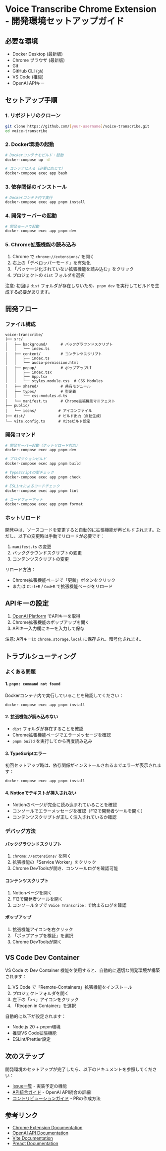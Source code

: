 # Voice Transcribe Chrome Extension - 開発環境セットアップガイド

## 必要な環境

- Docker Desktop (最新版)
- Chrome ブラウザ (最新版)
- Git
- GitHub CLI (`gh`)
- VS Code (推奨)
- OpenAI APIキー

## セットアップ手順

### 1. リポジトリのクローン

```bash
git clone https://github.com/[your-username]/voice-transcribe.git
cd voice-transcribe
```

### 2. Docker環境の起動

```bash
# Dockerコンテナをビルド・起動
docker-compose up -d

# コンテナに入る（必要に応じて）
docker-compose exec app bash
```

### 3. 依存関係のインストール

```bash
# Dockerコンテナ内で実行
docker-compose exec app pnpm install
```

### 4. 開発サーバーの起動

```bash
# 開発モードで起動
docker-compose exec app pnpm dev
```

### 5. Chrome拡張機能の読み込み

1. Chrome で `chrome://extensions/` を開く
2. 右上の「デベロッパーモード」を有効化
3. 「パッケージ化されていない拡張機能を読み込む」をクリック
4. プロジェクトの `dist` フォルダを選択

注意: 初回は `dist` フォルダが存在しないため、`pnpm dev` を実行してビルドを生成する必要があります。

## 開発フロー

### ファイル構成

```
voice-transcribe/
├── src/
│   ├── background/      # バックグラウンドスクリプト
│   │   └── index.ts
│   ├── content/         # コンテンツスクリプト
│   │   ├── index.ts
│   │   └── audio-permission.html
│   ├── popup/           # ポップアップUI
│   │   ├── index.tsx
│   │   ├── App.tsx
│   │   └── styles.module.css  # CSS Modules
│   ├── shared/          # 共有モジュール
│   ├── types/           # 型定義
│   │   └── css-modules.d.ts
│   └── manifest.ts      # Chrome拡張機能マニフェスト
├── public/
│   └── icons/          # アイコンファイル
├── dist/               # ビルド出力（自動生成）
└── vite.config.ts      # Viteビルド設定
```

### 開発コマンド

```bash
# 開発サーバー起動（ホットリロード対応）
docker-compose exec app pnpm dev

# プロダクションビルド
docker-compose exec app pnpm build

# TypeScriptの型チェック
docker-compose exec app pnpm check

# ESLintによるコードチェック
docker-compose exec app pnpm lint

# コードフォーマット
docker-compose exec app pnpm format
```

### ホットリロード

開発中は、ソースコードを変更すると自動的に拡張機能が再ビルドされます。ただし、以下の変更時は手動でリロードが必要です：

1. `manifest.ts` の変更
2. バックグラウンドスクリプトの変更
3. コンテンツスクリプトの変更

リロード方法：
- Chrome拡張機能ページで「更新」ボタンをクリック
- または `Ctrl+R` / `Cmd+R` で拡張機能ページをリロード

## APIキーの設定

1. [OpenAI Platform](https://platform.openai.com/) でAPIキーを取得
2. Chrome拡張機能のポップアップを開く
3. APIキー入力欄にキーを入力して保存

注意: APIキーは `chrome.storage.local` に保存され、暗号化されます。

## トラブルシューティング

### よくある問題

#### 1. `pnpm: command not found`

Dockerコンテナ内で実行していることを確認してください：
```bash
docker-compose exec app pnpm install
```

#### 2. 拡張機能が読み込めない

- `dist` フォルダが存在することを確認
- Chrome拡張機能ページでエラーメッセージを確認
- `pnpm build` を実行してから再度読み込み

#### 3. TypeScriptエラー

初回セットアップ時は、依存関係がインストールされるまでエラーが表示されます：
```bash
docker-compose exec app pnpm install
```

#### 4. Notionでテキストが挿入されない

- Notionのページが完全に読み込まれていることを確認
- コンソールでエラーメッセージを確認（F12で開発者ツールを開く）
- コンテンツスクリプトが正しく注入されているか確認

### デバッグ方法

#### バックグラウンドスクリプト
1. `chrome://extensions/` を開く
2. 拡張機能の「Service Worker」をクリック
3. Chrome DevToolsが開き、コンソールログを確認可能

#### コンテンツスクリプト
1. Notionページを開く
2. F12で開発者ツールを開く
3. コンソールタブで `Voice Transcribe:` で始まるログを確認

#### ポップアップ
1. 拡張機能アイコンを右クリック
2. 「ポップアップを検証」を選択
3. Chrome DevToolsが開く

## VS Code Dev Container

VS Code の Dev Container 機能を使用すると、自動的に適切な開発環境が構築されます：

1. VS Code で「Remote-Containers」拡張機能をインストール
2. プロジェクトフォルダを開く
3. 左下の「><」アイコンをクリック
4. 「Reopen in Container」を選択

自動的に以下が設定されます：
- Node.js 20 + pnpm環境
- 推奨VS Code拡張機能
- ESLint/Prettier設定

## 次のステップ

開発環境のセットアップが完了したら、以下のドキュメントを参照してください：

- [Issue一覧](./issues-detail.md) - 実装予定の機能
- [API統合ガイド](./api-integration.md) - OpenAI API統合の詳細
- [コントリビューションガイド](../CONTRIBUTING.md) - PRの作成方法

## 参考リンク

- [Chrome Extension Documentation](https://developer.chrome.com/docs/extensions/mv3/)
- [OpenAI API Documentation](https://platform.openai.com/docs/)
- [Vite Documentation](https://vitejs.dev/)
- [Preact Documentation](https://preactjs.com/)